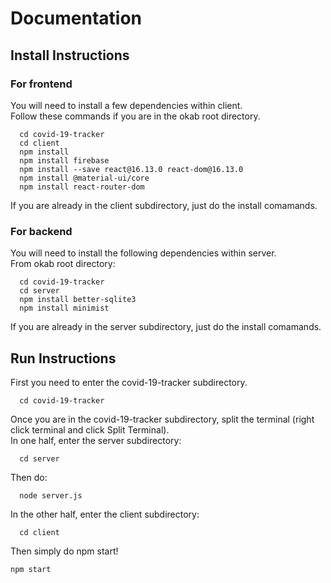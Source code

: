 # Documentation

## Install Instructions
### For frontend
You will need to install a few dependencies within client.\
Follow these commands if you are in the okab root directory.
```
  cd covid-19-tracker
  cd client
  npm install
  npm install firebase
  npm install --save react@16.13.0 react-dom@16.13.0
  npm install @material-ui/core
  npm install react-router-dom
```
If you are already in the client subdirectory, just do the install comamands.

### For backend
You will need to install the following dependencies within server.\
From okab root directory:
```
  cd covid-19-tracker
  cd server
  npm install better-sqlite3
  npm install minimist
```
If you are already in the server subdirectory, just do the install comamands.

## Run Instructions
First you need to enter the covid-19-tracker subdirectory.
```
  cd covid-19-tracker
```
Once you are in the covid-19-tracker subdirectory, split the terminal (right click terminal and click Split Terminal).\
In one half, enter the server subdirectory:
```
  cd server
```
Then do:
```
  node server.js
```
In the other half, enter the client subdirectory:
```
  cd client
```
Then simply do npm start!
```
npm start
```
